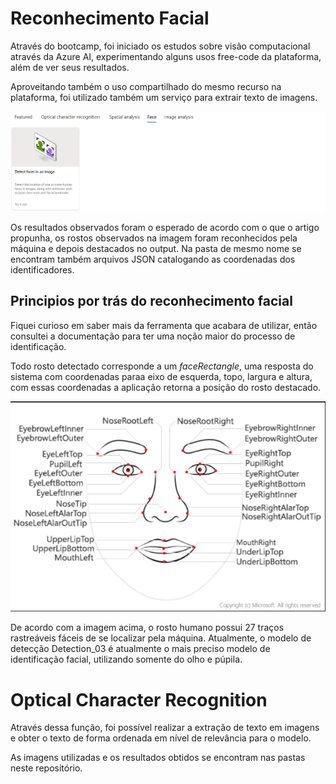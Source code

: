# Reconhecimento Facial

Através do bootcamp, foi iniciado os estudos sobre visão computacional através da Azure AI, experimentando alguns usos free-code da plataforma, além de ver seus resultados.

Aproveitando também o uso compartilhado do mesmo recurso na plataforma, foi utilizado também um serviço para extrair texto de imagens.

![Serviço utilizado para detecção facial](image.png)

Os resultados observados foram o esperado de acordo com o que o artigo propunha, os rostos observados na imagem foram reconhecidos pela máquina e depois destacados no output. Na pasta de mesmo nome se encontram também arquivos JSON catalogando as coordenadas dos identificadores.

## Principios por trás do reconhecimento facial

Fiquei curioso em saber mais da ferramenta que acabara de utilizar, então consultei a documentação para ter uma noção maior do processo de identificação.

Todo rosto detectado corresponde a um <i>faceRectangle</i>, uma resposta do sistema com coordenadas paraa eixo de esquerda, topo, largura e altura, com essas coordenadas a aplicação retorna a posição do rosto destacado.

![atributos no reconhecimento facial](image-1.png)

De acordo com a imagem acima, o rosto humano possui 27 traços rastreáveis fáceis de se localizar pela máquina. Atualmente, o modelo de detecção Detection_03 é atualmente o mais preciso modelo de identificação facial, utilizando somente do olho e púpila.


# Optical Character Recognition

Através dessa função, foi possível realizar a extração de texto em imagens e obter o texto de forma ordenada em nível de relevância para o modelo.

As imagens utilizadas e os resultados obtidos se encontram nas pastas neste repositório.